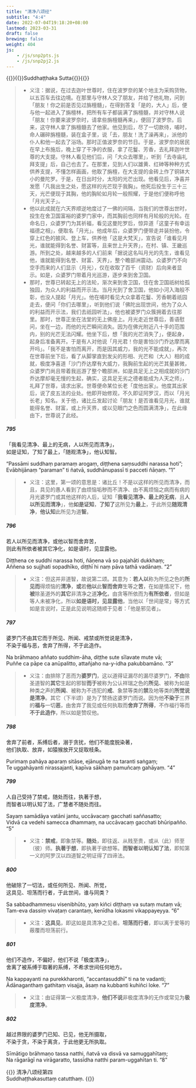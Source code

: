 ```yaml
---
title: "清净八颂经"
subtitle: "4:4"
date: 2022-07-04T19:18:20+08:00
lastmod: 2023-03-31
draft: false
brewing: false
weight: 404
js:
    - /js/snp2pts.js
    - /js/snp2pj2.js
---
```



{{<subtitle>}}{{<suttalink src="snp4.4">}}Suddhaṭṭhaka Sutta{{</suttalink>}}{{</subtitle>}}

> - 义注：据说，在过去迦叶世尊时，住在波罗奈的某个地主为采购货物，以五百车去往边境。在那里与守林人交了朋友，并给了他礼物，问到「朋友！你之前是否见过旃檀髓」，在得到答复「是的，大人」后，便与他一起进入了旃檀林，把所有车子都装满了旃檀髓，并对守林人说「朋友！你要来波罗奈时，请拿些旃檀髓再来」，便回了波罗奈。后来，这守林人拿了旃檀髓去了他家。他见到后，尽了一切款待，哺时，命人碾碎旃檀髓，装在盒子里，说「去，朋友！洗了澡再来」，派他的仆人和他一起去了浴场。那时正值波罗奈的节日。于是，波罗奈的居民在早上布施后，晚上穿了干净的衣服，拿了花鬘、芳香，去礼拜迦叶世尊的大支提。守林人看见他们后，问「大众去哪里」，听到「去寺庙礼拜支提」后，自己也去了。在那里，见到人们以雄黄、红砷等种种方式供养支提，不懂怎样画画，他取了旃檀，在大支提的金砖上作了铜钵大小的曼陀罗。于是，在日出时分，太阳的光芒出现。他看见后，净喜并发愿「凡我出生之处，愿这样的光芒现于我胸」。他死后投生于三十三天，光芒便现于其胸，他的胸轮如月轮一般照耀，于是他们便称呼他「月光天子」。
> - 他以此成就在六天界顺逆地度过了一佛的间隔，当我们的世尊出世时，投生在舍卫国富裕的婆罗门家中，而其胸前也同样有月轮般的光轮。在命名日，众婆罗门为其祈福，看见这曼陀罗后，惊异道「这童子有幸运福德之相」，便取名「月光」。他成年后，众婆罗门便带走并装扮他，令穿上红色的披风、登上车，供养他「这是大梵天」，宣告说「谁看见月光，谁就能得到名誉、财富等，且来世上升天界」，在村、镇、王畿巡游。所到之处，越来越多的人们前来「据说这名叫月光的先生，谁看见他，谁就能得到名誉、财富、天界」，整个瞻部洲震动。众婆罗门不向空手而来的人们显示（月光），仅在收取了百千（资财）后向来者显示。如是，众婆罗门带着月光巡游，逐步来到舍卫国。
> - 那时，世尊已转起无上的法轮，渐次来到舍卫国，住在舍卫国祇树给孤独园，为众人的利益而开示法。当月光到了舍卫国，他如小河入海般不彰，也没人提起「月光」。他在哺时看见大众拿着花鬘、芳香朝着祇园走去，便问「你们去哪里」，听到他们说「佛陀出现世间，他为了众人的利益而开示法，我们去祇园听法」，他也被婆罗门众簇拥着去往那里。那时，世尊正坐在法堂的无上佛座上。月光走近世尊后，善语慰问，坐在一边，而他的光芒瞬间消失。因为在佛光附近八十手的范围内，别的光芒无法闪耀。他坐下后，想「我的光芒消失了」，便起身，起身后准备离开。于是有人对他说「月光君！你是害怕沙门乔达摩而离开吗」。「我不是害怕而离开，而是因其威力，我的光不能成就」，再次在世尊前坐下后，看了从脚掌直到发尖的形相、光芒和（大人）相的成就，极度净喜道「沙门乔达摩有大威力，我胸前生起的光芒其量甚微，众婆罗门尚且带着我巡游了整个瞻部洲，如是具足无上之相成就的沙门乔达摩却毫无慢的生起，确实，这具足无劣之德者能成为人天之师」，礼拜了世尊，请求出家。世尊便命某位长老「度他出家」。他度其出家后，说了皮五法的业处。他即开始修观，不久即证阿罗汉，而以「月光长老」知名。关于他，诸比丘发起讨论「朋友！是否谁看见月光，谁就能得名誉、财富，或上升天界，或以见眼门之色而圆满清净」，在此缘由下，世尊说了此经。

##### 795

「我看见清净、最上的无病，人以所见而清净」，  
如是证知，了知了最上，「随观清净」，他认知智。

“Passāmi suddhaṃ paramaṃ arogaṃ, diṭṭhena saṃsuddhi narassa hoti”;  
Evābhijānaṃ “paraman” ti ñatvā, suddhānupassī ti pacceti ñāṇaṃ. <q>1</q>

> - 义注：这里，第一颂的意思是：诸比丘！不是以这样的所见而清净，而且，具见的愚人看到了由烦恼垢秽而不清净、由不离烦恼之病而有病的月光婆罗门或其他这样的人后，证知「**我看见清净、最上的无病**，且**人以所见而清净**」，他**如是证知**，**了知了**这所见为**最上**，于此所见**随观清净**，**他认知**此所见为道**智**。

##### 796

若人以所见而清净，或他以智而舍弃苦，  
则此有所依者被其它净化，如是语时，见显露他。

Diṭṭhena ce suddhi narassa hoti, ñāṇena vā so pajahāti dukkhaṃ;  
Aññena so sujjhati sopadhīko, diṭṭhī hi naṃ pāva tathā vadānaṃ. <q>2</q>

> - 义注：但这并非道智，故说第二颂。其意为：**若人以**称为所见之色的**所见而**得烦恼的**清净**，**或**若**他以**此**智而舍弃**生等之**苦**，在如是情况下，他**被**除圣道外的**其它**非清净之道**净化**，由贪等所依而为**有所依者**，但如是等人未被净化，所以**如是语时，见显露他**，当他以「世间是常」等方式如是言说时，正是此见说明这随顺于见者：「他是邪见者」。

##### 797

婆罗门不由其它而于所见、所闻、戒禁或所觉说是清净，  
不染于福与恶，舍弃了所得，不于此造作。

Na brāhmaṇo aññato suddhim-āha, diṭṭhe sute sīlavate mute vā;  
Puññe ca pāpe ca anūpalitto, attañjaho na-y-idha pakubbamāno. <q>3</q>

> - 义注：由排除了恶而为**婆罗门**，这以道得证漏尽的漏尽婆罗门，**不由**除圣道智的**其它**生起的邪智**而于**被称为公认祥瑞之色的**所见**、被称为如是种类之声的**所闻**、被称为不违犯的**戒**、象禁等类的**禁**及地等类的**所觉说是清净**。其它（下半颂）是为了赞扬这婆罗门而说。因为他**不染于**三界的**福与**一切**恶**，由舍弃了我见或任何执取而**舍弃了所得**，不作福行等而**不于此造作**，所以如是赞叹他。

##### 798

舍弃了前者，系缚后者，溺于贪扰，他们不能度脱染著，  
他们执取、放弃，如猿猴放开又捉取枝条。

Purimaṃ pahāya aparaṃ sitāse, ejānugā te na taranti saṅgaṃ;  
Te uggahāyanti nirassajanti, kapīva sākhaṃ pamuñcaṃ gahāyaṃ. <q>4</q>

##### 799

人自己受持了禁戒，随处而往，执著于想，  
而智者以明认知了法，广慧者不随处而往。

Sayaṃ samādāya vatāni jantu, uccāvacaṃ gacchati saññasatto;  
Vidvā ca vedehi samecca dhammaṃ, na uccāvacaṃ gacchati bhūripañño. <q>5</q>

> - 义注：**禁戒**，即象禁等。**随处**，即往返、从贱至贵，或从（此）师至（彼）师。**执著于想**，即执著于欲想等。**而智者以明认知了法**，即知第一义的阿罗汉以四道智之明证得了四谛法。

##### 800

他破除了一切法，或任何所见、所闻、所觉，  
这具见、坦荡而行者，于此世间，谁与同类？

Sa sabbadhammesu visenibhūto, yaṃ kiñci diṭṭhaṃ va sutaṃ mutaṃ vā;  
Tam-eva dassiṃ vivaṭaṃ carantaṃ, kenīdha lokasmi vikappayeyya. <q>6</q>

> - 义注：**这具见**，即这如是具清净之见者。**坦荡而行者**，即以离于爱等的蔽覆而坦荡前行。

##### 801

他们不造作，不偏好，他们不说「极度清净」，  
舍离了被系缚于取著的系缚，不希求世间任何地方。

Na kappayanti na purekkharonti, “accantasuddhī” ti na te vadanti;  
Ādānaganthaṃ gathitaṃ visajja, āsaṃ na kubbanti kuhiñci loke. <q>7</q>

> - 义注：由证得第一义极度清净，**他们不说**非极度清净的无作或常见为**极度清净**。

##### 802

越过界限的婆罗门已知、已见，他无所摄取，  
不染于贪，不染于离贪，于此他更无所执取。

Sīmātigo brāhmaṇo tassa natthi, ñatvā va disvā va samuggahītaṃ;  
Na rāgarāgī na virāgaratto, tassīdha natthi param-uggahītan ti. <q>8</q>


{{<eof>}}
    清净八颂经第四<br>Suddhaṭṭhakasuttaṃ catutthaṃ.
{{</eof>}}